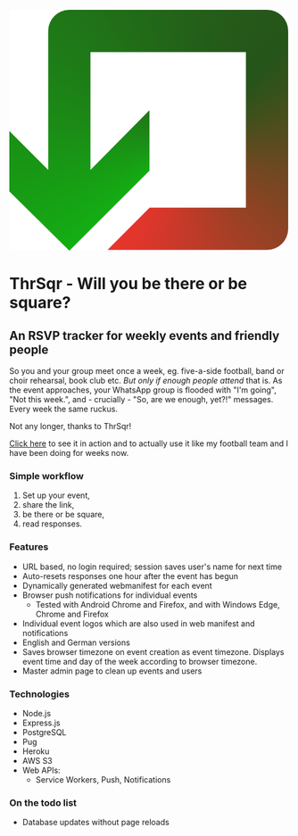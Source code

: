 ![ThrSqr logo](./public/images/thrsqrlogo.png)

# ThrSqr - Will you be there or be square?

## An RSVP tracker for weekly events and friendly people

So you and your group meet once a week, eg. five-a-side football, band or choir rehearsal, book club etc. _But only if enough people attend_ that is. As the event approaches, your WhatsApp group is flooded with "I'm going", "Not this week.", and - crucially - "So, are we enough, yet?!" messages. Every week the same ruckus.

Not any longer, thanks to ThrSqr!

[Click here](https://thrsqr.hrmn.dev) to see it in action and to actually use it like my football team and I have been doing for weeks now.

### Simple workflow

1. Set up your event,
2. share the link,
3. be there or be square,
4. read responses.

### Features

* URL based, no login required; session saves user's name for next time
* Auto-resets responses one hour after the event has begun
* Dynamically generated webmanifest for each event
* Browser push notifications for individual events
  * Tested with Android Chrome and Firefox, and with Windows Edge, Chrome and Firefox
* Individual event logos which are also used in web manifest and notifications
* English and German versions
* Saves browser timezone on event creation as event timezone. Displays event time and day of the week according to browser timezone.
* Master admin page to clean up events and users

### Technologies

* Node.js
* Express.js
* PostgreSQL
* Pug
* Heroku
* AWS S3
* Web APIs:
  * Service Workers, Push, Notifications

### On the todo list

* Database updates without page reloads
